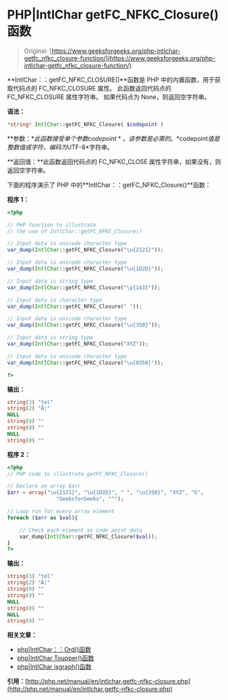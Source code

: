 # PHP|IntlChar getFC_NFKC_Closure()函数

> Original: [https://www.geeksforgeeks.org/php-intlchar-getfc_nfkc_closure-function/](https://www.geeksforgeeks.org/php-intlchar-getfc_nfkc_closure-function/)

**IntlChar：：getFC_NFKC_CLOSURE()**函数是 PHP 中的内置函数，用于获取代码点的 FC_NFKC_CLOSURE 属性。 此函数返回代码点的 FC_NFKC_CLOSURE 属性字符串。 如果代码点为 None，则返回空字符串。

**语法：**

```php
*string* IntlChar::getFC_NFKC_Closure( $codepoint )
```

**参数：**此函数接受单个参数*$codepoint*，该参数是必需的。 *$codepoint*值是整数值或字符，编码为*UTF-8*字符串。

**返回值：**此函数返回代码点的 FC_NFKC_CLOSE 属性字符串，如果没有，则返回空字符串。

下面的程序演示了 PHP 中的**IntlChar：：getFC_NFKC_Closure()**函数：

**程序 1：**

```php
<?php

// PHP function to illustrate 
// the use of IntlChar::getFC_NFKC_Closure()

// Input data is unicode character type
var_dump(IntlChar::getFC_NFKC_Closure("\u{2121}"));

// Input data is unicode character type
var_dump(IntlChar::getFC_NFKC_Closure("\u{1D2D}"));

// Input data is string type
var_dump(IntlChar::getFC_NFKC_Closure("\p{143}"));

// Input data is character type
var_dump(IntlChar::getFC_NFKC_Closure(" "));

// Input data is unicode character type
var_dump(IntlChar::getFC_NFKC_Closure("\u{350}"));

// Input data is string type
var_dump(IntlChar::getFC_NFKC_Closure("XYZ"));

// Input data is unicode character type
var_dump(IntlChar::getFC_NFKC_Closure("\u{0358}"));

?>
```

**输出：**

```php
string(3) "tel"
string(2) "Ã¦"
NULL
string(0) ""
string(0) ""
NULL
string(0) ""

```

**程序 2：**

```php
<?php
// PHP code to illustrate getFC_NFKC_Closure()

// Declare an array $arr
$arr = array("\u{2121}", "\u{1D2D}", " ", "\u{350}", "XYZ", "G",
                "GeeksforGeeks", "^");

// Loop run for every array element
foreach ($arr as $val){

    // Check each element as code point data
    var_dump(IntlChar::getFC_NFKC_Closure($val));
}
?>
```

**输出：**

```php
string(3) "tel"
string(2) "Ã¦"
string(0) ""
string(0) ""
NULL
string(0) ""
NULL
string(0) ""

```

**相关文章：**

*   [php|IntlChar：：Ord()函数](https://www.geeksforgeeks.org/php-intlcharord-function/)
*   [php|IntlChar Toupper()函数](https://www.geeksforgeeks.org/php-intlchar-toupper-function/)
*   [php|IntlChar isgraph()函数](https://www.geeksforgeeks.org/php-intlchar-isgraph-function/)

**引用：**[http://php.net/manual/en/intlchar.getfc-nfkc-closure.php](http://php.net/manual/en/intlchar.getfc-nfkc-closure.php)